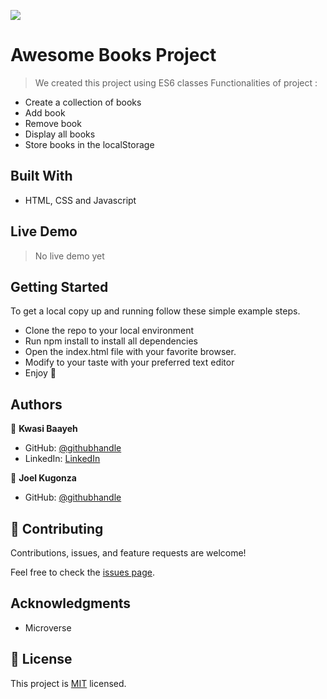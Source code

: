 ![](https://img.shields.io/badge/Microverse-blueviolet)

# Awesome Books Project

> We created this project using ES6 classes
> Functionalities of project :
- Create a collection of books
- Add book
- Remove book
- Display all books
- Store books in the localStorage


## Built With

- HTML, CSS and Javascript


## Live Demo
> No live demo yet

## Getting Started

To get a local copy up and running follow these simple example steps.

- Clone the repo to your local environment
- Run npm install to install all dependencies
- Open the index.html file with your favorite browser.
- Modify to your taste with your preferred text editor
- Enjoy :hugs:

## Authors

👤 **Kwasi Baayeh**

- GitHub: [@githubhandle](https://github.com/Baayeh)
- LinkedIn: [LinkedIn](https://linkedin.com/in/kabaayeh)

👤 **Joel Kugonza**

- GitHub: [@githubhandle](https://github.com/Joel-100)

## 🤝 Contributing

Contributions, issues, and feature requests are welcome!

Feel free to check the [issues page](../../issues/).

## Acknowledgments

- Microverse

## 📝 License

This project is [MIT](./LICENSE) licensed.
